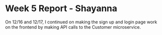 # Week 5 Report - Shayanna

On 12/16 and 12/17, I continued on making the sign up and login page work on the frontend by making API calls to the Customer microservice. 

